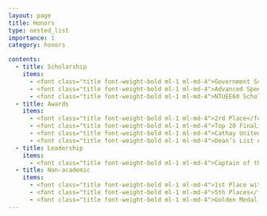```yaml
---
layout: page
title: Honors
type: nested_list
importance: 1
category: honors

contents:
  - title: Scholarship
    items:
      - <font class="title font-weight-bold ml-1 ml-md-4">Government Scholarship to Study Abroad</font>, Ministry of Education of Taiwan ($32,000 in 2 years) (2023)
      - <font class="title font-weight-bold ml-1 ml-md-4">Advanced Speech Technologies Scholarship</font>, NTU EECS ($17000) (2021)
      - <font class="title font-weight-bold ml-1 ml-md-4">NTUEE60 Scholarship</font>, NTU EE ($3500) (2016)
  - title: Awards
    items:
      - <font class="title font-weight-bold ml-1 ml-md-4">2rd Place</font>, IEEE ICASSP 2021 M2VoC Challenge (2021)
      - <font class="title font-weight-bold ml-1 ml-md-4">Top 20 Finalist</font>, Trans Action Award (2020)
      - <font class="title font-weight-bold ml-1 ml-md-4">Cathay United Bank Special Award</font>, Make NTU (2019)
      - <font class="title font-weight-bold ml-1 ml-md-4">Dean’s List Awards</font> (Two‐Time), NTU EE (2016 & 2017)
  - title: Leadership
    items:
      - <font class="title font-weight-bold ml-1 ml-md-4">Captain of the NTU Baseball Varsity Team</font> (2019 - 2020)
  - title: Non-academic
    items:
      - <font class="title font-weight-bold ml-1 ml-md-4">1st Place within UChicago‑Affiliated Athletes</font> J.P. Morgan Corporate Challenge 3.5‑Mile Road Race (2023)
      - <font class="title font-weight-bold ml-1 ml-md-4">5th Places</font> (Two‐Time), University Baseball League of Taiwan (equivelent to NCAA Division III) (2019 & 2021)
      - <font class="title font-weight-bold ml-1 ml-md-4">Golden Medal, Men’s Half‐Iron Relay</font>, Yilan National Triathlon Championships (2019)
---
```


